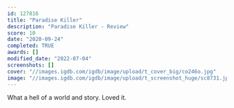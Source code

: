 ```yaml
---
id: 127816
title: "Paradise Killer"
description: "Paradise Killer - Review"
score: 10
date: "2020-09-24"
completed: TRUE
awards: []
modified_date: "2022-07-04"
screenshots: []
cover: "//images.igdb.com/igdb/image/upload/t_cover_big/co246o.jpg"
image: "//images.igdb.com/igdb/image/upload/t_screenshot_huge/sc8731.jpg"
---
```

What a hell of a world and story. Loved it.